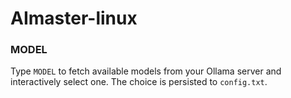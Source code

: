 # AImaster-linux

### MODEL
Type `MODEL` to fetch available models from your Ollama server and interactively select one. The choice is persisted to `config.txt`.
